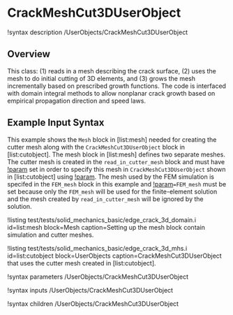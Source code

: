 # CrackMeshCut3DUserObject

!syntax description /UserObjects/CrackMeshCut3DUserObject

## Overview

This class: (1) reads in a mesh describing the crack surface, (2) uses the mesh to do initial cutting of 3D elements, and (3) grows the mesh incrementally based on prescribed growth functions. The code is interfaced with domain integral methods to allow nonplanar crack growth based on empirical propagation direction and speed laws.

## Example Input Syntax

This example shows the `Mesh` block in [list:mesh] needed for creating the cutter mesh along with the `CrackMeshCut3DUserObject` block in [list:cutobject].  The mesh block in [list:mesh] defines two separate meshes.  The cutter mesh is created in the `read_in_cutter_mesh` block and must have [!param](/Mesh/FileMeshGenerator/save_with_name) set in order to specify this mesh in `CrackMeshCut3DUserObject` shown in [list:cutobject] using [!param](/UserObjects/CrackMeshCut3DUserObject/mesh_generator_name).  The mesh used by the FEM simulation is specifed in the `FEM_mesh` block in this example and [!param](/Mesh/MeshGeneratorMesh/final_generator)`=FEM_mesh` must be set because only the `FEM_mesh` will be used for the finite-element solution and the mesh created by `read_in_cutter_mesh` will be ignored by the solution.

!listing test/tests/solid_mechanics_basic/edge_crack_3d_domain.i id=list:mesh block=Mesh caption=Setting up the mesh block contain simulation and cutter meshes.

!listing test/tests/solid_mechanics_basic/edge_crack_3d_mhs.i id=list:cutobject block=UserObjects caption=CrackMeshCut3DUserObject that uses the cutter mesh created in [list:cutobject].

!syntax parameters /UserObjects/CrackMeshCut3DUserObject

!syntax inputs /UserObjects/CrackMeshCut3DUserObject

!syntax children /UserObjects/CrackMeshCut3DUserObject
